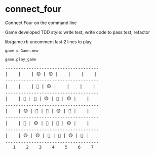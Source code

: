 # connect_four
Connect Four on the command line

Game developed TDD style: write test, write code to pass test, refactor

lib/game.rb uncomment last 2 lines to play 

```game = Game.new```

```game.play_game```

<pre>
------------------------------------
|    |    | 🟡 | 🟡 |    |    |    |
------------------------------------
|    |    | 🔴 | 🟡 |    |    |    |
------------------------------------
|    | 🔴 | 🔴 | 🟡 | 🔴 | 🟡 |    |
------------------------------------
|    | 🟡 | 🔴 | 🔴 | 🟡 | 🔴 |    |
------------------------------------
|    | 🔴 | 🟡 | 🔴 | 🔴 | 🟡 |    |
------------------------------------
|    | 🟡 | 🟡 | 🔴 | 🔴 | 🟡 | 🔴 |
------------------------------------
   1    2    3    4    5    6    7  
</pre>